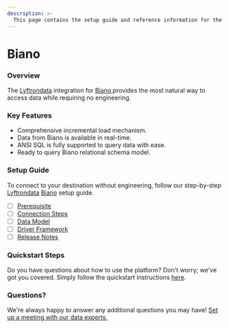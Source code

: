 ```yaml
---
description: >-
  This page contains the setup guide and reference information for the Biano source connector.
---
```


# Biano

### Overview

The [Lyftrondata](https://www.lyftrondata.com/) integration for [Biano](https://www.lyftrondata.com/integration/biano/)[ ](https://www.lyftrondata.com/integration/biano/)provides the most natural way to access data while requiring no engineering.

### Key Features

* Comprehensive incremental load mechanism.
* Data from Biano is available in real-time.&#x20;
* ANSI SQL is fully supported to query data with ease.
* Ready to query Biano relational schema model.

### Setup Guide

To connect to your destination without engineering, follow our step-by-step [Lyftrondata](https://www.lyftrondata.com/)  [Biano](https://www.lyftrondata.com/integration/biano/) setup guide.

* [ ] [Prerequisite](../../marketing-analytics/biano/prerequisite.md)
* [ ] [Connection Steps](../../marketing-analytics/biano/connection-steps.md)
* [ ] [Data Model](../../marketing-analytics/biano/data-model/)
* [ ] [Driver Framework](../../marketing-analytics/biano/driver-framework/)
* [ ] [Release Notes](../../marketing-analytics/biano/release-notes.md)

### Quickstart Steps

Do you have questions about how to use the platform? Don't worry; we've got you covered. Simply follow the quickstart instructions [here](../../../quickstart-steps.md).

### Questions? <a href="#questions" id="questions"></a>

We're always happy to answer any additional questions you may have! [Set up a meeting with our data experts.](https://www.lyftrondata.com/book-a-meeting/)

